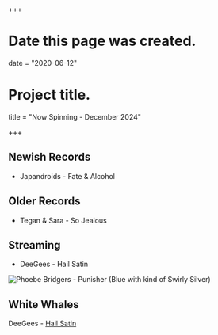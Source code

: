 +++
# Date this page was created.
date = "2020-06-12"

# Project title.
title = "Now Spinning - December 2024"

+++

## Newish Records
* Japandroids - Fate & Alcohol


## Older Records
* Tegan & Sara - So Jealous

## Streaming
* DeeGees - Hail Satin


![Phoebe Bridgers - Punisher (Blue with kind of Swirly Silver)](/img/punisher.jpg)

## White Whales

DeeGees - [Hail Satin](https://www.discogs.com/release/19412470-Dee-Gees-2-Foo-Fighters-Hail-Satin)